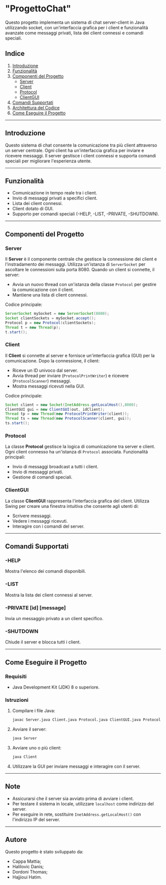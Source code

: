# "ProgettoChat" 

Questo progetto implementa un sistema di chat server-client in Java utilizzando socket, con un'interfaccia grafica per i client e funzionalità avanzate come messaggi privati, lista dei client connessi e comandi speciali.

## Indice
1. [Introduzione](#introduzione)
2. [Funzionalità](#funzionalità)
3. [Componenti del Progetto](#componenti-del-progetto)
    - [Server](#server)
    - [Client](#client)
    - [Protocol](#protocol)
    - [ClientGUI](#clientgui)
4. [Comandi Supportati](#comandi-supportati)
5. [Architettura del Codice](#architettura-del-codice)
6. [Come Eseguire il Progetto](#come-eseguire-il-progetto)

---

## Introduzione
Questo sistema di chat consente la comunicazione tra più client attraverso un server centrale. Ogni client ha un'interfaccia grafica per inviare e ricevere messaggi. Il server gestisce i client connessi e supporta comandi speciali per migliorare l'esperienza utente.

---

## Funzionalità
- Comunicazione in tempo reale tra i client.
- Invio di messaggi privati a specifici client.
- Lista dei client connessi.
- Client dotato di GUI.
- Supporto per comandi speciali (-HELP, -LIST, -PRIVATE, -SHUTDOWN).

---

## Componenti del Progetto

### Server
Il **Server** è il componente centrale che gestisce la connessione dei client e l'instradamento dei messaggi. Utilizza un'istanza di `ServerSocket` per ascoltare le connessioni sulla porta 8080. Quando un client si connette, il server:
- Avvia un nuovo thread con un'istanza della classe `Protocol` per gestire la comunicazione con il client.
- Mantiene una lista di client connessi.

Codice principale:
```java
ServerSocket mySocket = new ServerSocket(8080);
Socket clientSockets = mySocket.accept();
Protocol p = new Protocol(clientSockets);
Thread t = new Thread(p);
t.start();
```

### Client
Il **Client** si connette al server e fornisce un'interfaccia grafica (GUI) per la comunicazione. Dopo la connessione, il client:
- Riceve un ID univoco dal server.
- Avvia thread per inviare (`ProtocolPrintWriter`) e ricevere (`ProtocolScanner`) messaggi.
- Mostra messaggi ricevuti nella GUI.

Codice principale:
```java
Socket client = new Socket(InetAddress.getLocalHost(),8080);
ClientGUI gui = new ClientGUI(out, idClient);
Thread tp = new Thread(new ProtocolPrintWriter(client));
Thread ts = new Thread(new ProtocolScanner(client, gui));
ts.start();
```

### Protocol
La classe **Protocol** gestisce la logica di comunicazione tra server e client. Ogni client connesso ha un'istanza di `Protocol` associata. Funzionalità principali:
- Invio di messaggi broadcast a tutti i client.
- Invio di messaggi privati.
- Gestione di comandi speciali.


### ClientGUI
La classe **ClientGUI** rappresenta l'interfaccia grafica del client. Utilizza Swing per creare una finestra intuitiva che consente agli utenti di:
- Scrivere messaggi.
- Vedere i messaggi ricevuti.
- Interagire con i comandi del server.



---

## Comandi Supportati

### -HELP
Mostra l'elenco dei comandi disponibili.

### -LIST
Mostra la lista dei client connessi al server.

### -PRIVATE [id] [message]
Invia un messaggio privato a un client specifico.

### -SHUTDOWN
Chiude il server e blocca tutti i client.

---

## Come Eseguire il Progetto

### Requisiti
- Java Development Kit (JDK) 8 o superiore.

### Istruzioni
1. Compilare i file Java:
   ```bash
   javac Server.java Client.java Protocol.java ClientGUI.java ProtocolPrintWriter.java ProtocolScanner.java
   ```
2. Avviare il server:
   ```bash
   java Server
   ```
3. Avviare uno o più client:
   ```bash
   java Client
   ```
4. Utilizzare la GUI per inviare messaggi e interagire con il server.

---

## Note
- Assicurarsi che il server sia avviato prima di avviare i client.
- Per testare il sistema in locale, utilizzare `localhost` come indirizzo del server.
- Per eseguire in rete, sostituire `InetAddress.getLocalHost()` con l'indirizzo IP del server.

---

## Autore
Questo progetto è stato sviluppato da:
- Cappa Mattia;
- Halilovic Danis;
- Dordoni Thomas;
- Hajjioui Hatim.


